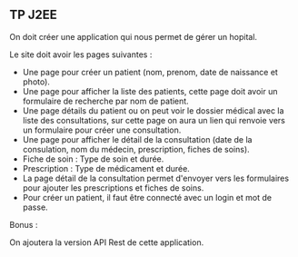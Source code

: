 ## TP J2EE

On doit créer une application qui nous permet de gérer un hopital.

Le site doit avoir les pages suivantes :

- Une page pour créer un patient (nom, prenom, date de naissance et photo).
- Une page pour afficher la liste des patients, cette page doit avoir un formulaire de recherche par nom de patient.
- Une page détails du patient ou on peut voir le dossier médical avec la liste des consultations, sur cette page on aura un lien qui renvoie vers un formulaire pour créer une consultation.
- Une page pour afficher le détail de la consultation (date de la consulation, nom du médecin, prescription, fiches de soins).
- Fiche de soin : Type de soin et durée.
- Prescription : Type de médicament et durée.
- La page détail de la consultation permet d'envoyer vers les formulaires pour ajouter les prescriptions et fiches de soins.
- Pour créer un patient, il faut être connecté avec un login et mot de passe.

Bonus :

On ajoutera la version API Rest de cette application.